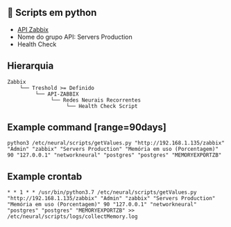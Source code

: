 ## :rocket: Scripts em python

- <a href="https://pypi.org/project/py-zabbix/">API Zabbix</a>
- Nome do grupo API: Servers Production
- Health Check


## Hierarquia

    Zabbix
        └── Treshold >= Definido
             └── API-ZABBIX
                  └── Redes Neurais Recorrentes
                       └── Health Check Script

## Example command [range=90days]

    python3 /etc/neural/scripts/getValues.py "http://192.168.1.135/zabbix" "Admin" "zabbix" "Servers Production" "Memória em uso (Porcentagem)" 90 "127.0.0.1" "networkneural" "postgres" "postgres" "MEMORYEXPORTZB"

## Example crontab

    * * 1 * * /usr/bin/python3.7 /etc/neural/scripts/getValues.py "http://192.168.1.135/zabbix" "Admin" "zabbix" "Servers Production" "Memória em uso (Porcentagem)" 90 "127.0.0.1" "networkneural" "postgres" "postgres" "MEMORYEXPORTZB" >> /etc/neural/scripts/logs/collectMemory.log

